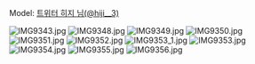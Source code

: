 ﻿---
dddd: 2024.02.17 일페
nickname: 히지
sns_type: x
sns_id: hiji__3
---

Model: <a href="https://x.com/hiji__3" target="_blank">트위터 히지 님(@hiji__3)</a>

![IMG9343.jpg](/assets/img/2024/02-17/IMG9343.jpg)
![IMG9348.jpg](/assets/img/2024/02-17/IMG9348.jpg)
![IMG9349.jpg](/assets/img/2024/02-17/IMG9349.jpg)
![IMG9350.jpg](/assets/img/2024/02-17/IMG9350.jpg)
![IMG9351.jpg](/assets/img/2024/02-17/IMG9351.jpg)
![IMG9352.jpg](/assets/img/2024/02-17/IMG9352.jpg)
![IMG9353_1.jpg](/assets/img/2024/02-17/IMG9353_1.jpg)
![IMG9353.jpg](/assets/img/2024/02-17/IMG9353.jpg)
![IMG9354.jpg](/assets/img/2024/02-17/IMG9354.jpg)
![IMG9355.jpg](/assets/img/2024/02-17/IMG9355.jpg)
![IMG9356.jpg](/assets/img/2024/02-17/IMG9356.jpg)